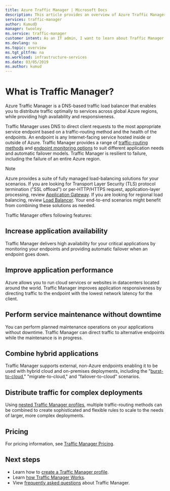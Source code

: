 ```yaml
---
title: Azure Traffic Manager | Microsoft Docs
description: This article provides an overview of Azure Traffic Manager. Find out if it is the right choice for load balancing user traffic for your application.
services: traffic-manager
author: KumudD
manager: twooley
ms.service: traffic-manager
customer intent: As an IT admin, I want to learn about Traffic Manager and what I can use it for. 
ms.devlang: na
ms.topic: overview
ms.tgt_pltfrm: na
ms.workload: infrastructure-services
ms.date: 03/05/2019
ms.author: kumud
---
```


# What is Traffic Manager?
Azure Traffic Manager is a DNS-based traffic load balancer that enables you to distribute traffic optimally to services across global Azure regions, while providing high availability and responsiveness.

Traffic Manager uses DNS to direct client requests to the most appropriate service endpoint based on a traffic-routing method and the health of the endpoints. An endpoint is any Internet-facing service hosted inside or outside of Azure. Traffic Manager provides a range of [traffic-routing methods](traffic-manager-routing-methods.md) and [endpoint monitoring options](traffic-manager-monitoring.md) to suit different application needs and automatic failover models. Traffic Manager is resilient to failure, including the failure of an entire Azure region.

>[!NOTE]
> Azure provides a suite of fully managed load-balancing solutions for your scenarios. If you are looking for Transport Layer Security (TLS) protocol termination ("SSL offload") or per-HTTP/HTTPS request, application-layer processing, review [Application Gateway](../application-gateway/application-gateway-introduction.md). If you are looking for regional load balancing, review [Load Balancer](../load-balancer/load-balancer-overview.md). Your end-to-end scenarios might benefit from combining these solutions as needed.

Traffic Manager offers following features:

## Increase application availability

Traffic Manager delivers high availability for your critical applications by monitoring your endpoints and providing automatic failover when an endpoint goes down.
    
## Improve application performance

Azure allows you to run cloud services or websites in datacenters located around the world. Traffic Manager improves application responsiveness by directing traffic to the endpoint with the lowest network latency for the client.

## Perform service maintenance without downtime

You can perform planned maintenance operations on your applications without downtime. Traffic Manager can direct traffic to alternative endpoints while the maintenance is in progress.

## Combine hybrid applications

Traffic Manager supports external, non-Azure endpoints enabling it to be used with hybrid cloud and on-premises deployments, including the "[burst-to-cloud](https://azure.microsoft.com/overview/what-is-cloud-bursting/)," "migrate-to-cloud," and "failover-to-cloud" scenarios.

## Distribute traffic for complex deployments

Using [nested Traffic Manager profiles](traffic-manager-nested-profiles.md), multiple traffic-routing methods can be combined to create sophisticated and flexible rules to scale to the needs of larger, more complex deployments.

## Pricing

For pricing information, see [Traffic Manager Pricing](https://azure.microsoft.com/pricing/details/traffic-manager/).


## Next steps

- Learn how to [create a Traffic Manager profile](traffic-manager-create-profile.md).
- Learn [how Traffic Manager Works](traffic-manager-how-it-works.md).
- View [frequently asked questions](traffic-manager-FAQs.md) about Traffic Manager.




